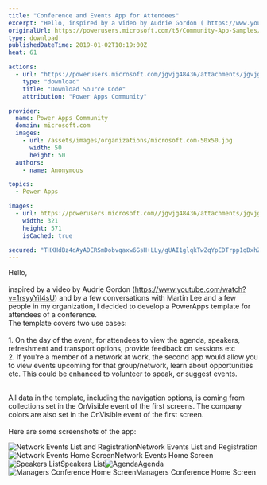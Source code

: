 ```yaml
---
title: "Conference and Events App for Attendees"
excerpt: "Hello, inspired by a video by Audrie Gordon ( https://www.youtube.com/watch?v=1rsyyYiI4sU ) and by a few conversations with Martin Lee and a few"
originalUrl: https://powerusers.microsoft.com/t5/Community-App-Samples/Conference-and-Events-App-for-Attendees/td-p/199250
type: download
publishedDateTime: 2019-01-02T10:19:00Z
heat: 61

actions:
  - url: "https://powerusers.microsoft.com/jgvjg48436/attachments/jgvjg48436/AppFeedbackGallery/71/2/Conference%20App%20Template.msapp"
    type: "download"
    title: "Download Source Code"
    attribution: "Power Apps Community"

provider:
  name: Power Apps Community
  domain: microsoft.com
  images:
    - url: /assets/images/organizations/microsoft.com-50x50.jpg
      width: 50
      height: 50
  authors:
    - name: Anonymous

topics:
  - Power Apps

images:
  - url: https://powerusers.microsoft.com//jgvjg48436/attachments/jgvjg48436/AppFeedbackGallery/71/1/eventapp.JPG
    width: 321
    height: 571
    isCached: true

secured: "THXHdBz4dAyADERSmDobvqaxw6GsH+LLy/gUAI1glqkTwZqYpEDTrpp1qDxhZn+sZNj4pEXM61+4BZug8xrvqouwJevc5iEqplrp4Jtd5PYZ9Gz7Q9zNlXr8vrxtfdT2bE89CaOyZmWUAIxcDxVyitpfcoPpPAj3+hGX11TgFB3mD6ZYwdbKhvdVngKb4eycc3SqmqQE51bbIOjt71SGRmajucGMdUYXi/b4Oz41swGhwSUiK+SidZdLyx4gZsZyPwGfP2rCHqwMDL5KOxEQWBbNQE6hfzub2r8susxDSWoyPcjZ++qkedJYBChhEdt9Yswr85DOdpg3Uzd7zOR4xsU6YSmVxBmGX4ICbqaeEdtfvS8upmC27j36aqoOvpTg/5xDiz00ei+9H+rjqerKYQ==;P1QoGfHJ969BUyoCyksW1w=="
---
```

<p>Hello,<br><br>inspired by a video by Audrie Gordon (<a href="https://www.youtube.com/watch?v=1rsyyYiI4sU" target="_blank" rel="noopener nofollow noopener noreferrer">https://www.youtube.com/watch?v=1rsyyYiI4sU</a>) and by a few conversations with Martin Lee and a few people in my organization, I decided to develop a PowerApps template for attendees of a conference.<br>The template covers two use cases:<br><br>1. On the day of the event, for attendees to view the agenda, speakers, refreshment and transport options, provide feedback on sessions etc<br>2. If you're a member of a network at work, the second app would allow you to view events upcoming for that group/network, learn about opportunities etc. This could be enhanced to volunteer to speak, or suggest events.</p>
<p><br>All data in the template, including the navigation options, is coming from collections set in the OnVisible event of the first screens. The company colors are also set in the OnVisible event of the first screen.<br><br>Here are some screenshots of the app:</p>
<p><span class="lia-inline-image-display-wrapper lia-image-align-inline" image-alt="Network Events List and Registration" style="width: 503px;"><img src="https://powerusers.microsoft.com/t5/image/serverpage/image-id/47153i635ECE4EE6153F8D/image-size/large?v=1.0&amp;px=999" title="event3.JPG" alt="Network Events List and Registration" li-image-url="https://powerusers.microsoft.com/t5/image/serverpage/image-id/47153i635ECE4EE6153F8D?v=1.0" li-image-display-id="'47153i635ECE4EE6153F8D'" li-message-uid="'199250'" li-messages-message-image="true" li-bindable="" class="lia-media-image" tabindex="0" li-bypass-lightbox-when-linked="true" li-use-hover-links="false"><span class="lia-inline-image-caption" onclick="event.preventDefault();">Network Events List and Registration</span></span><span class="lia-inline-image-display-wrapper lia-image-align-inline" image-alt="Network Events Home Screen" style="width: 502px;"><img src="https://powerusers.microsoft.com/t5/image/serverpage/image-id/47152i823EE37D1231AD50/image-size/large?v=1.0&amp;px=999" title="event2.JPG" alt="Network Events Home Screen" li-image-url="https://powerusers.microsoft.com/t5/image/serverpage/image-id/47152i823EE37D1231AD50?v=1.0" li-image-display-id="'47152i823EE37D1231AD50'" li-message-uid="'199250'" li-messages-message-image="true" li-bindable="" class="lia-media-image" tabindex="0" li-bypass-lightbox-when-linked="true" li-use-hover-links="false"><span class="lia-inline-image-caption" onclick="event.preventDefault();">Network Events Home Screen</span></span><span class="lia-inline-image-display-wrapper lia-image-align-inline" image-alt="Speakers List" style="width: 506px;"><img src="https://powerusers.microsoft.com/t5/image/serverpage/image-id/47155iA665A159453313CF/image-size/large?v=1.0&amp;px=999" title="eventpeople.JPG" alt="Speakers List" li-image-url="https://powerusers.microsoft.com/t5/image/serverpage/image-id/47155iA665A159453313CF?v=1.0" li-image-display-id="'47155iA665A159453313CF'" li-message-uid="'199250'" li-messages-message-image="true" li-bindable="" class="lia-media-image" tabindex="0" li-bypass-lightbox-when-linked="true" li-use-hover-links="false"><span class="lia-inline-image-caption" onclick="event.preventDefault();">Speakers List</span></span><span class="lia-inline-image-display-wrapper lia-image-align-inline" image-alt="Agenda" style="width: 504px;"><img src="https://powerusers.microsoft.com/t5/image/serverpage/image-id/47154i84572E1E08FAE419/image-size/large?v=1.0&amp;px=999" title="eventagenda.JPG" alt="Agenda" li-image-url="https://powerusers.microsoft.com/t5/image/serverpage/image-id/47154i84572E1E08FAE419?v=1.0" li-image-display-id="'47154i84572E1E08FAE419'" li-message-uid="'199250'" li-messages-message-image="true" li-bindable="" class="lia-media-image" tabindex="0" li-bypass-lightbox-when-linked="true" li-use-hover-links="false"><span class="lia-inline-image-caption" onclick="event.preventDefault();">Agenda</span></span><span class="lia-inline-image-display-wrapper lia-image-align-inline" image-alt="Managers Conference Home Screen" style="width: 321px;"><img src="https://powerusers.microsoft.com/t5/image/serverpage/image-id/47156i6656F3BAA6B5B0D8/image-size/large?v=1.0&amp;px=999" title="eventapp.JPG" alt="Managers Conference Home Screen" li-image-url="https://powerusers.microsoft.com/t5/image/serverpage/image-id/47156i6656F3BAA6B5B0D8?v=1.0" li-image-display-id="'47156i6656F3BAA6B5B0D8'" li-message-uid="'199250'" li-messages-message-image="true" li-bindable="" class="lia-media-image" tabindex="0" li-bypass-lightbox-when-linked="true" li-use-hover-links="false"><span class="lia-inline-image-caption" onclick="event.preventDefault();">Managers Conference Home Screen</span></span></p>

